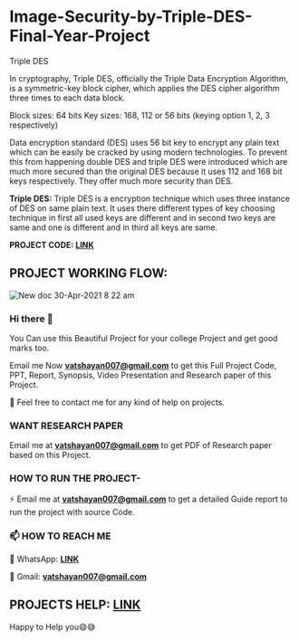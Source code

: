 # Image-Security-by-Triple-DES-Final-Year-Project
Triple DES 

In cryptography, Triple DES, officially the Triple Data Encryption Algorithm, is a symmetric-key block cipher, which applies the DES cipher algorithm three times to each data block.

Block sizes: 64 bits
Key sizes: 168, 112 or 56 bits (keying option 1, 2, 3 respectively)

Data encryption standard (DES) uses 56 bit key to encrypt any plain text which can be easily be cracked by using modern technologies. To prevent this from happening double DES and triple DES were introduced which are much more secured than the original DES because it uses 112 and 168 bit keys respectively. They offer much more security than DES.
 
**Triple DES:**
Triple DES is a encryption technique which uses three instance of DES on same plain text. It uses there different types of key choosing technique in first all used keys are different and in second two keys are same and one is different and in third all keys are same.

**PROJECT CODE: [LINK](https://github.com/Vatshayan/Image-Security-by-Triple-DES-Final-Year-Project/blob/main/IMAGE%20SECURITY%203%20DES%20PROJECT%20CODE.pdf)**

## PROJECT WORKING FLOW:
![New doc 30-Apr-2021 8 22 am](https://user-images.githubusercontent.com/28294942/116644568-5a950600-a991-11eb-8374-87260c38ff41.jpg)


### Hi there 👋

You Can use this Beautiful Project for your college Project and get good marks too. 

Email me Now **vatshayan007@gmail.com** to get this Full Project Code, PPT, Report, Synopsis, Video Presentation and Research paper of this Project.

💌 Feel free to contact me for any kind of help on projects.

### WANT RESEARCH PAPER
 Email me at **vatshayan007@gmail.com** to get PDF of Research paper based on this Project.
 
### HOW TO RUN THE PROJECT-
⚡ Email me at **vatshayan007@gmail.com** to get a detailed Guide report to run the project with source Code.

### 📫 HOW TO REACH ME 

💬 WhatsApp: **[LINK](https://wa.me/message/CHWN2AHCPMAZK1)**

💬 Gmail: **vatshayan007@gmail.com**

## PROJECTS HELP: [LINK](https://vatshayan007.wixsite.com/website)

Happy to Help you😄😅
